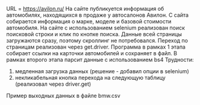 URL = https://avilon.ru/ 
На сайте публикуется информация об автомобилях, находящихся в продаже у автосалонов Авилон. С сайта собирается информация о марке, моделе и базовой стоимости автомобиля.
На сайте с использованием selenium реализован поиск поисковой строки и клик по кнопке поиска. Данные всей страницы загружаются сразу, поэтому скроллинг не потребовался. 
Переход по страницам реализован через get.driver. Программа в рамках 1 этапа собирает ссылки на карточки автомобилей и сохраняет в файл. В рамках второго этапа парсит данные с использованием bs4
Трудности: 
1. медленная загрузка данных (решение - добавил опции в selenium)
2. некликабельная кнопка перехода на следующую таблицу (реализовал через driver.get)

Пример выходных данных в файле bmw.csv
